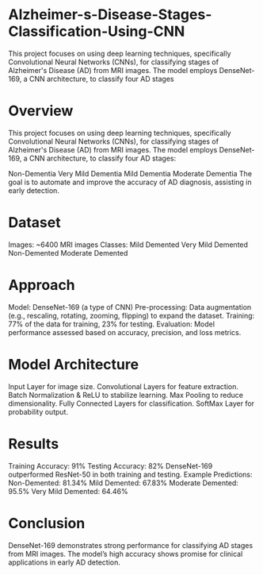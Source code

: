 # Alzheimer-s-Disease-Stages-Classification-Using-CNN
This project focuses on using deep learning techniques, specifically Convolutional Neural Networks (CNNs), for classifying stages of Alzheimer's Disease (AD) from MRI images. The model employs DenseNet-169, a CNN architecture, to classify four AD stages
# Overview
This project focuses on using deep learning techniques, specifically Convolutional Neural Networks (CNNs), for classifying stages of Alzheimer's Disease (AD) from MRI images. The model employs DenseNet-169, a CNN architecture, to classify four AD stages:

Non-Dementia
Very Mild Dementia
Mild Dementia
Moderate Dementia
The goal is to automate and improve the accuracy of AD diagnosis, assisting in early detection.

# Dataset
Images: ~6400 MRI images
Classes:
Mild Demented
Very Mild Demented
Non-Demented
Moderate Demented
# Approach
Model: DenseNet-169 (a type of CNN)
Pre-processing: Data augmentation (e.g., rescaling, rotating, zooming, flipping) to expand the dataset.
Training: 77% of the data for training, 23% for testing.
Evaluation: Model performance assessed based on accuracy, precision, and loss metrics.
# Model Architecture
Input Layer for image size.
Convolutional Layers for feature extraction.
Batch Normalization & ReLU to stabilize learning.
Max Pooling to reduce dimensionality.
Fully Connected Layers for classification.
SoftMax Layer for probability output.
# Results
Training Accuracy: 91%
Testing Accuracy: 82%
DenseNet-169 outperformed ResNet-50 in both training and testing.
Example Predictions:
Non-Demented: 81.34%
Mild Demented: 67.83%
Moderate Demented: 95.5%
Very Mild Demented: 64.46%
# Conclusion
DenseNet-169 demonstrates strong performance for classifying AD stages from MRI images.
The model’s high accuracy shows promise for clinical applications in early AD detection.
